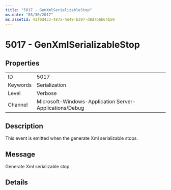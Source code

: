 ```yaml
---
title: "5017 - GenXmlSerializableStop"
ms.date: "03/30/2017"
ms.assetid: 41f0d433-487a-4e48-b397-d8d7b6b64b50
---
```

# 5017 - GenXmlSerializableStop
## Properties  
  
|||  
|-|-|  
|ID|5017|  
|Keywords|Serialization|  
|Level|Verbose|  
|Channel|Microsoft-Windows-Application Server-Applications/Debug|  
  
## Description  
 This event is emitted when the generate Xml serializable stops.  
  
## Message  
 Generate Xml serializable stop.  
  
## Details
